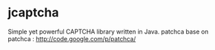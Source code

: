 # jcaptcha
Simple yet powerful CAPTCHA library written in Java. 
patchca base on patchca : http://code.google.com/p/patchca/

